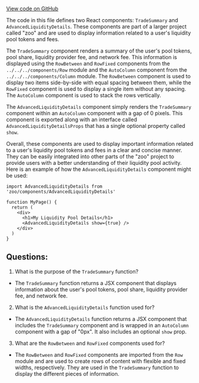 [View code on GitHub](zoo-labs/zoo/blob/master/core/src/features/exchange-v1/liquidity/AdvancedLiquidityDetails.tsx)

The code in this file defines two React components: `TradeSummary` and `AdvancedLiquidityDetails`. These components are part of a larger project called "zoo" and are used to display information related to a user's liquidity pool tokens and fees.

The `TradeSummary` component renders a summary of the user's pool tokens, pool share, liquidity provider fee, and network fee. This information is displayed using the `RowBetween` and `RowFixed` components from the `../../../components/Row` module and the `AutoColumn` component from the `../../../components/Column` module. The `RowBetween` component is used to display two items side-by-side with equal spacing between them, while the `RowFixed` component is used to display a single item without any spacing. The `AutoColumn` component is used to stack the rows vertically.

The `AdvancedLiquidityDetails` component simply renders the `TradeSummary` component within an `AutoColumn` component with a gap of 0 pixels. This component is exported along with an interface called `AdvancedLiquidityDetailsProps` that has a single optional property called `show`.

Overall, these components are used to display important information related to a user's liquidity pool tokens and fees in a clear and concise manner. They can be easily integrated into other parts of the "zoo" project to provide users with a better understanding of their liquidity pool activity. Here is an example of how the `AdvancedLiquidityDetails` component might be used:

```
import AdvancedLiquidityDetails from 'zoo/components/AdvancedLiquidityDetails'

function MyPage() {
  return (
    <div>
      <h1>My Liquidity Pool Details</h1>
      <AdvancedLiquidityDetails show={true} />
    </div>
  )
}
```
## Questions: 
 1. What is the purpose of the `TradeSummary` function?
- The `TradeSummary` function returns a JSX component that displays information about the user's pool tokens, pool share, liquidity provider fee, and network fee.

2. What is the `AdvancedLiquidityDetails` function used for?
- The `AdvancedLiquidityDetails` function returns a JSX component that includes the `TradeSummary` component and is wrapped in an `AutoColumn` component with a gap of "0px". It also includes an optional `show` prop.

3. What are the `RowBetween` and `RowFixed` components used for?
- The `RowBetween` and `RowFixed` components are imported from the `Row` module and are used to create rows of content with flexible and fixed widths, respectively. They are used in the `TradeSummary` function to display the different pieces of information.